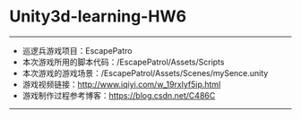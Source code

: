 # Unity3d-learning-HW6
---


 - 巡逻兵游戏项目：EscapePatro  
 - 本次游戏所用的脚本代码：/EscapePatrol/Assets/Scripts 
 - 本次游戏的游戏场景：/EscapePatrol/Assets/Scenes/mySence.unity
 - 游戏视频链接：http://www.iqiyi.com/w_19rxlyf5ip.html
 - 游戏制作过程参考博客：https://blog.csdn.net/C486C

---
